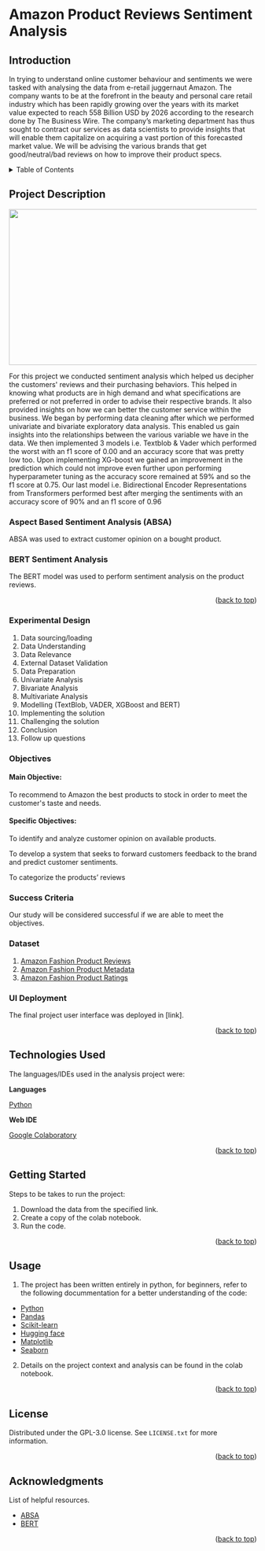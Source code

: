 # Amazon Product Reviews Sentiment Analysis


## Introduction

In trying to understand online customer behaviour and sentiments we were tasked with analysing the data from e-retail juggernaut Amazon. The company wants to be at the forefront in the beauty and personal care retail industry  which has been rapidly growing over the years with its market value expected to reach 558 Billion USD by 2026 according to the research done by The Business Wire. The company’s marketing department has thus sought to contract our services as data scientists to provide insights that will enable them capitalize on acquiring a vast portion of this forecasted market value. We will be advising the various brands that get good/neutral/bad reviews on how to improve their product specs. 



<!-- TABLE OF CONTENTS -->
<details>
  <summary>Table of Contents</summary>
  <ol>
    <li>
      <a href="#project-description">Project Description</a>
      <ul>
        <li><a href="#experimental-design">Experimental Design</a></li>
        <li><a href="#objectives">Objectives</a></li>
        <li><a href="#sucess-criteria">Success Criteria</a></li>
        <li><a href="#dataset">Dataset</a></li>
        <li><a href="#ui-deployment">UI Deployment</a></li>
      </ul>
    </li>
    <li>
      <a href="#technologies-used">Technologies Used</a></li>
    <li>
      <a href="#getting-started">Getting Started</a>
      <ul>
        <li><a href="#installation">Installation</a></li>
      </ul>
    </li>
    <li><a href="#usage">Usage</a></li>
    <li><a href="#license">License</a></li>
    <li><a href="#acknowledgments">Acknowledgments</a></li>
  </ol>
</details>



<!-- PROJECT DESCRIPTION -->
## Project Description

<p align="center">
  <img 
    width="514"
    height="317"
    src="https://fontspool.com/img/fonts/img-1602929103184.png"
  >
</p>


For this project we conducted sentiment analysis which helped us decipher the customers' reviews and their purchasing behaviors. This helped in knowing what products are in high demand and what specifications are preferred or not preferred in order to advise their respective brands. It also provided insights on how we can better the customer service within the business. We began by performing data cleaning after which we performed univariate and bivariate exploratory data analysis. This enabled us gain insights into the relationships between the various variable we have in the data. We then implemented 3 models i.e. Textblob & Vader which performed the worst with an f1 score of 0.00 and an accuracy score that was pretty low too. Upon implementing XG-boost we gained an improvement in the prediction which could not improve even further upon performing hyperparameter tuning as the accuracy score remained at 59% and so the f1 score at 0.75. Our last model i.e. Bidirectional Encoder Representations from Transformers performed best after merging the sentiments with an accuracy score of 90% and an f1 score of 0.96 


### Aspect Based Sentiment Analysis (ABSA)

ABSA was used to extract customer opinion on a bought product.



### BERT Sentiment Analysis

The BERT model was used to perform sentiment analysis on the product reviews.



<p align="right">(<a href="#top">back to top</a>)</p>

<!-- EXPERIMENTAL DESIGN -->
### Experimental Design

1. Data sourcing/loading 
2. Data Understanding 
3. Data Relevance
4. External Dataset Validation
5. Data Preparation
6. Univariate Analysis
7. Bivariate Analysis
8. Multivariate Analysis
9. Modelling (TextBlob, VADER, XGBoost and BERT)
10. Implementing the solution
11. Challenging the solution
12. Conclusion
13. Follow up questions


<!-- Objectives-->
### Objectives

#### Main Objective: 
To recommend to Amazon the best products to stock in order to meet the customer's taste and needs.

#### Specific Objectives:
To identify and analyze customer opinion on available products.

To develop a system that seeks to forward customers feedback to the brand and predict customer sentiments.

To categorize the products’ reviews


<!-- SUCCESS CRITERIA-->
### Success Criteria

Our study will be considered successful if we are able to meet the objectives.


<!-- DATASET -->
### Dataset

1. [Amazon Fashion Product Reviews](https://nijianmo.github.io/amazon/index.html)
2. [Amazon Fashion Product Metadata](https://nijianmo.github.io/amazon/index.html)
3. [Amazon Fashion Product Ratings](https://nijianmo.github.io/amazon/index.html)



<!-- UI Deployment -->

### UI Deployment

The final project user interface was deployed in [link].

<p align="right">(<a href="#top">back to top</a>)</p>


<!-- TECHNOLOGIES USED -->

## Technologies Used

The languages/IDEs used in the analysis project were: 

**Languages**

[Python](https://www.python.org)

**Web IDE**

[Google Colaboratory](https://colab.research.google.com/)


<p align="right">(<a href="#top">back to top</a>)</p>



<!-- GETTING STARTED -->

## Getting Started

Steps to be takes to run the project:

1. Download the data from the specified link.
2. Create a copy of the colab notebook.
3. Run the code.


<p align="right">(<a href="#top">back to top</a>)</p>



<!-- USAGE EXAMPLES -->
## Usage

1. The project has been written entirely in python, for beginners, refer to the following docummentation for a better understanding of the code:
<ul>
  
  <li> <a href="https://www.python.org">Python</a></li>
  <li><a href="https://pandas.pydata.org/">Pandas</a></li>
  <li><a href="https://scikit-learn.org/">Scikit-learn</a></li>
  <li><a href="https://huggingface.co/docs/transformers/model_doc/bert">Hugging face</a></li>
  <li><a href="https://matplotlib.org/"> Matplotlib</a></li> 
  <li><a href="https://seaborn.pydata.org/generated/seaborn.barplot.html"> Seaborn</a></li> 
  
</ul>


2. Details on the project context and analysis can be found in the colab notebook.

<p align="right">(<a href="#top">back to top</a>)</p>




<!-- LICENSE -->
## License

Distributed under the GPL-3.0 license. See `LICENSE.txt` for more information.

<p align="right">(<a href="#top">back to top</a>)</p>




<!-- ACKNOWLEDGMENTS -->
## Acknowledgments
List of helpful resources.

* [ABSA](https://medium.com/analytics-vidhya/aspect-based-sentiment-analysis-a-practical-approach-8f51029bbc4a)
* [BERT](https://huggingface.co/docs/transformers/model_doc/bert)
 
<p align="right">(<a href="#top">back to top</a>)</p>




